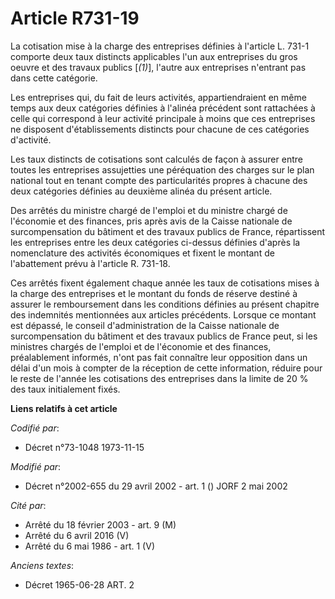 # Article R731-19

La cotisation mise à la charge des entreprises définies à l'article L. 731-1 comporte deux taux distincts applicables l'un
aux entreprises du gros oeuvre et des travaux publics [*(1)*], l'autre aux entreprises n'entrant pas dans cette catégorie.

Les entreprises qui, du fait de leurs activités, appartiendraient en même temps aux deux catégories définies à l'alinéa
précédent sont rattachées à celle qui correspond à leur activité principale à moins que ces entreprises ne disposent
d'établissements distincts pour chacune de ces catégories d'activité.

Les taux distincts de cotisations sont calculés de façon à assurer entre toutes les entreprises assujetties une péréquation
des charges sur le plan national tout en tenant compte des particularités propres à chacune des deux catégories définies au
deuxième alinéa du présent article.

Des arrêtés du ministre chargé de l'emploi et du ministre chargé de l'économie et des finances, pris après avis de la Caisse
nationale de surcompensation du bâtiment et des travaux publics de France, répartissent les entreprises entre les deux
catégories ci-dessus définies d'après la nomenclature des activités économiques et fixent le montant de l'abattement prévu à
l'article R. 731-18.

Ces arrêtés fixent également chaque année les taux de cotisations mises à la charge des entreprises et le montant du fonds de
réserve destiné à assurer le remboursement dans les conditions définies au présent chapitre des indemnités mentionnées aux
articles précédents. Lorsque ce montant est dépassé, le conseil d'administration de la Caisse nationale de surcompensation du
bâtiment et des travaux publics de France peut, si les ministres chargés de l'emploi et de l'économie et des finances,
préalablement informés, n'ont pas fait connaître leur opposition dans un délai d'un mois à compter de la réception de cette
information, réduire pour le reste de l'année les cotisations des entreprises dans la limite de 20 % des taux initialement
fixés.

**Liens relatifs à cet article**

_Codifié par_:

  - Décret n°73-1048 1973-11-15

_Modifié par_:

  - Décret n°2002-655 du 29 avril 2002 - art. 1 () JORF 2 mai 2002

_Cité par_:

  - Arrêté du 18 février 2003 - art. 9 (M)
  - Arrêté du 6 avril 2016 (V)
  - Arrêté du 6 mai 1986 - art. 1 (V)

_Anciens textes_:

  - Décret  1965-06-28 ART. 2
